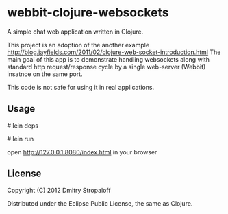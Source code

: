 webbit-clojure-websockets
=========================

A simple chat web application written in Clojure.

This project is an adoption of the another example http://blog.jayfields.com/2011/02/clojure-web-socket-introduction.html
The main goal of this app is to demonstrate handling websockets along with standard http request/response cycle by a single web-server (Webbit) insatnce on the same port.

This code is not safe for using it in real applications.

## Usage

\# lein deps

\# lein run

open http://127.0.0.1:8080/index.html in your browser

## License

Copyright (C) 2012 Dmitry Stropaloff

Distributed under the Eclipse Public License, the same as Clojure. 